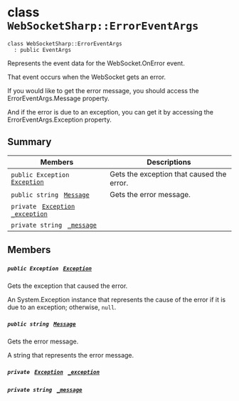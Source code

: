 # class `WebSocketSharp::ErrorEventArgs` 

```
class WebSocketSharp::ErrorEventArgs
  : public EventArgs
```

Represents the event data for the WebSocket.OnError event.

That event occurs when the WebSocket gets an error. 

If you would like to get the error message, you should access the ErrorEventArgs.Message property. 

And if the error is due to an exception, you can get it by accessing the ErrorEventArgs.Exception property.

## Summary

 Members                                | Descriptions                                
----------------------------------------|---------------------------------------------
`public Exception ` [`Exception`](#class_web_socket_sharp_1_1_error_event_args_1a75f456e07534eb091bd4c71b194ec90e) | Gets the exception that caused the error.
`public string ` [`Message`](#class_web_socket_sharp_1_1_error_event_args_1a40e8debace0cc6f4f7baa0fdd309c103) | Gets the error message.
`private ` [`Exception`](#class_web_socket_sharp_1_1_error_event_args_1a75f456e07534eb091bd4c71b194ec90e)` ` [`_exception`](#class_web_socket_sharp_1_1_error_event_args_1abcfe8ca61795cb92992dab20d4cb59f3) | 
`private string ` [`_message`](#class_web_socket_sharp_1_1_error_event_args_1ae0a8bbd5b0d900f0dbd444035a9a424c) | 

## Members

##### `public Exception ` [`Exception`](#class_web_socket_sharp_1_1_error_event_args_1a75f456e07534eb091bd4c71b194ec90e) 

Gets the exception that caused the error.

An System.Exception instance that represents the cause of the error if it is due to an exception; otherwise, `null`.

##### `public string ` [`Message`](#class_web_socket_sharp_1_1_error_event_args_1a40e8debace0cc6f4f7baa0fdd309c103) 

Gets the error message.

A string that represents the error message.

##### `private ` [`Exception`](#class_web_socket_sharp_1_1_error_event_args_1a75f456e07534eb091bd4c71b194ec90e)` ` [`_exception`](#class_web_socket_sharp_1_1_error_event_args_1abcfe8ca61795cb92992dab20d4cb59f3) 

##### `private string ` [`_message`](#class_web_socket_sharp_1_1_error_event_args_1ae0a8bbd5b0d900f0dbd444035a9a424c) 

